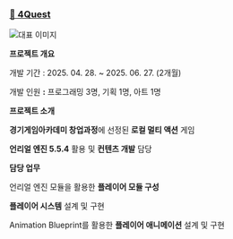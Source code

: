 ### [🔗 4Quest](https://spotted-bonobo-11d.notion.site/4Quest-26205fd0171d806e97b9dadc2951ea8d)
![대표 이미지](https://github.com/user-attachments/assets/4ed35dbc-431b-46e7-ac54-dc991fb5f86a)


**프로젝트 개요**

</aside>

개발 기간 : 2025. 04. 28. ~ 2025. 06. 27. (2개월)

개발 인원 **:** 프로그래밍 3명, 기획 1명, 아트 1명


**프로젝트 소개**

</aside>

**경기게임아카데미 창업과정**에 선정된 **로컬 멀티 액션** 게임

**언리얼 엔진 5.5.4** 활용 및 **컨텐츠 개발** 담당


**담당 업무**

</aside>

언리얼 엔진 모듈을 활용한 **플레이어 모듈 구성**

**플레이어 시스템** 설계 및 구현

Animation Blueprint를 활용한 **플레이어 애니메이션** 설계 및 구현
